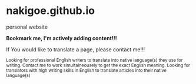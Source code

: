 # nakigoe.github.io
personal website
<p><b>Bookmark me, I'm actively adding content!!!</b></p>
<p>If You would like to translate a page, please contact me!!!</p>
<p><small>Looking for professional English writers to translate into native language(s) they use for writing. Contact me to work simultaineousely to get the exact English meaning. Looking for translators with high writing skills in English to translate articles into their native language(s)</small></p>

